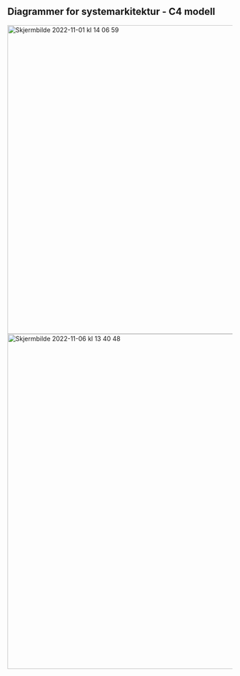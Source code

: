 ## Diagrammer for systemarkitektur - C4 modell
<img width="692" alt="Skjermbilde 2022-11-01 kl  14 06 59" src="https://user-images.githubusercontent.com/92892505/201545932-35a3174a-d189-4ef3-b0a3-abe31c2b9f9d.png">

<img width="751" alt="Skjermbilde 2022-11-06 kl  13 40 48" src="https://user-images.githubusercontent.com/92892505/201545963-f49a96d6-a1ad-4e02-b784-04d5bc656b12.png">
